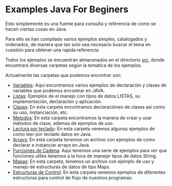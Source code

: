 # Examples Java For Beginers

Esto simplemente es una fuente para consulta y referencia de como se hacen ciertas cosas en Java.

Para ello se han compilado varios ejemplos simples, catalogados y ordenados, de manera que tan solo sea necesario buscar el tema en cuestión para obtener una rapida referencia.

Todos los ejemplos se encuentran almacenados en el directorio [src](/src), donde encontrará diversas carpetas según la tematica de los ejemplos.

Actualmente las carpetas que podemos encontrar son:

- [Variables](/src/variables): Aquí encontramos varios ejemplos de declaración y clases de variables que podemos encontrar en JAVA.
- [Listas](/src/listas): Ejemplos de el manejo con tipos de datos LISTAS, su implementación, declaración y aplicación.
- [Clases](/src/clases): En esta carpeta encontramos declaraciónes de clases asi como su uso, instanciación, etc.
- [Metodos](/src/metodos): En esta carpeta encontramos la manera de crear y usar métodos de clase, ademas de ejemplos de uso.
- [Lectura por teclado](/src/lectura): En esta carpeta veremos algunos ejemplos de como leer por teclado datos en Java.
- [Arrays](/src/arrays): En esta carpeta tenemos un archivo con ejemplos de como declarar e instanciar arrays en Java.
- [Funciones de Cadena](/src/funcionesCadena): Aqui tenemos una serie de ejemplos para ver que funciones utiles tenemos a la hora de manejar tipos de datos String.
- [Mapas](/src/mapas): En esta carpeta, tenemos un archivo con ejemplo de uso y manejo de estructuras de datos de tipo Maps.
- [Estructuras de Control](/src/estructurasDeControl): En esta carpeta veremos ejemplos de diferentes estructuras para control de flujo de nuestros programas.
